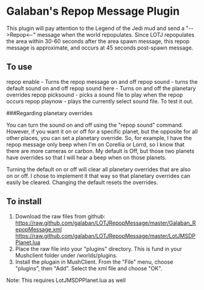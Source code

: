 # Galaban's Repop Message Plugin

This plugin will pay attention to the Legend of the Jedi mud and send a "-->Repop<--" message when the world repopulates.  Since LOTJ repopulates the area within 30-60 seconds after the area spawn message, this repop message is approximate, and occurs at 45 seconds post-spawn message.

## To use

repop enable - Turns the repop message on and off
repop sound  - turns the default sound on and off
repop sound here - Turns on and off the planetary overrides
repop picksound  - picks a sound file to play when the repop occurs
repop playnow - plays the currently select sound file.  To test it out.

###Regarding planetary overrides

You can turn the sound on and off using the "repop sound" command.  However, if you want it on or off for a specific planet, but the opposite for all other places, you can set a planetary override. So, for example, I have the repop message only beep when I'm on Corellia or Lorrd, so I know that there are more cameras or carbon.  My default is Off, but those two planets have overrides so that I will hear a beep when on those planets.

Turning the default on or off will clear all planetary overrides that are also on or off.  I chose to implement it that way so that planetary overrides can easily be cleared.  Changing the default resets the overrides.

## To install
1. Download the raw files from github:
https://raw.github.com/galaban/LOTJRepopMessage/master/Galaban_RepopMessage.xml
https://raw.github.com/galaban/LOTJRepopMessage/master/LotJMSDPPlanet.lua
2. Place the raw file into your "plugins" directory.  This is fund in your Mushclient folder under /worlds/plugins.
3. Install the plugain in MushClient.  From the "File" menu, choose "plugins", then "Add".  Select the xml file and choose "OK".

Note: This requires LotJMSDPPlanet.lua as well


